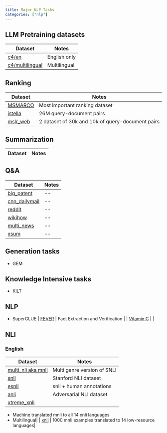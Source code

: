 ```yaml
---
title: Major NLP Tasks
categories: ["nlp"]
---
```


## LLM Pretraining datasets


| Dataset | Notes |
| ------- | --- |
| [c4/en](https://www.tensorflow.org/datasets/catalog/c4) | English only |
| [c4/multilingual](https://www.tensorflow.org/datasets/catalog/c4#c4multilingual) | Multilingual |


## Ranking


| Dataset | Notes |
| ------- | --- |
| [MSMARCO](#) | Most important ranking dataset |
| [istella](https://www.tensorflow.org/datasets/catalog/istella) | 26M query-document pairs |
| [mslr_web](https://www.tensorflow.org/datasets/catalog/mslr_web) | 2 dataset of 30k and 10k of query-document pairs|


## Summarization
| Dataset | Notes |
| ------- | --- |


## Q&A


| Dataset | Notes |
| ------- | --- 
| [big_patent](https://www.tensorflow.org/datasets/catalog/big_patent) | --|
| [cnn_dailymail](https://www.tensorflow.org/datasets/catalog/cnn_dailymail) | --|
| [reddit](https://www.tensorflow.org/datasets/catalog/reddit) | --|
| [wikihow](https://www.tensorflow.org/datasets/catalog/wikihow) | --
| [multi_news](https://www.tensorflow.org/datasets/catalog/multi_news) | --||
| [xsum](https://www.tensorflow.org/datasets/catalog/xsum) | --|


## Generation tasks
- GEM

## Knowledge Intensive tasks
- KILT

## NLP
- SuperGLUE
| [FEVER](https://aclanthology.org/N18-1074.pdf) | Fact Extraction and Verification |
| [Vitamin C](https://aclanthology.org/2021.naacl-main.52.pdf) | |


## NLI
### English

| Dataset | Notes |
| ------- | --- |
| [multi_nli aka mnli](https://www.tensorflow.org/datasets/catalog/multi_nli) | Multi genre version of SNLI |
| [snli](https://www.tensorflow.org/datasets/catalog/snli) | Stanford NLI dataset |
| [esnli](https://www.tensorflow.org/datasets/catalog/esnli) | snli + human annotations |
| [anli](https://www.tensorflow.org/datasets/catalog/anli) | Adversarial NLI dataset|
| [xtreme_xnli](https://www.tensorflow.org/datasets/catalog/xtreme_xnli) |
- Machine translated mnli to all 14 xnli languages
- Multilingual|
| [xnli](https://www.tensorflow.org/datasets/catalog/anli) | 1000 mnli examples translated to 14 low-resource languages|
